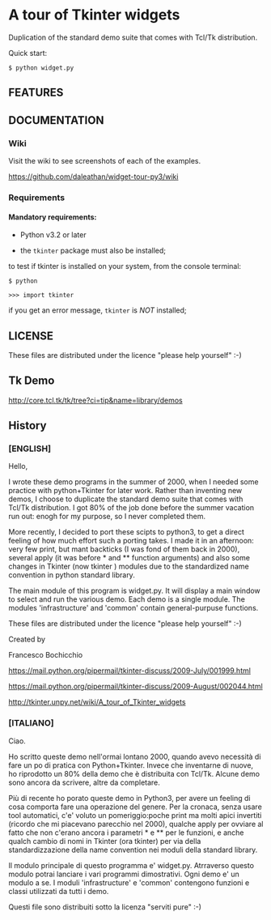 <!-- encoding: UTF-8  -->

# A tour of Tkinter widgets

Duplication of the standard demo suite that comes with Tcl/Tk distribution.

Quick start:

	$ python widget.py

## FEATURES

## DOCUMENTATION

### Wiki

Visit the wiki to see screenshots of each of the examples.

https://github.com/daleathan/widget-tour-py3/wiki

### Requirements

#### Mandatory requirements:

* Python v3.2 or later

* the `tkinter` package must also be installed;

to test if tkinter is installed on your system, from the console terminal:

    $ python

    >>> import tkinter

if you get an error message, `tkinter` is *NOT* installed;

## LICENSE

These files are distributed under the licence "please help yourself" :-)

## Tk Demo
http://core.tcl.tk/tk/tree?ci=tip&name=library/demos

## History

### [ENGLISH]
Hello,

I wrote these demo programs in the summer of 2000, when I needed some practice with python+Tkinter for later work. Rather than inventing new demos, I choose to duplicate the standard demo suite that comes with Tcl/Tk distribution. I got 80% of the job done before the summer vacation run out: enogh for my purpose, so I never completed them. 

More recently, I decided to port these scipts to python3, to get a direct feeling of how much effort such a porting takes. I made it in an afternoon: very few print, but mant backticks (I was fond of them back in 2000), several apply (it was before * and ** function arguments) and also some changes in Tkinter (now tkinter ) modules due to the standardized name convention in python standard library.  

The main module of this program is widget.py. It will display a main window to select and run the various demo. Each demo is a single module.  The modules 'infrastructure' and 'common' contain general-purpuse functions. 

These files are distributed under the licence "please help yourself" :-)

Created by

Francesco Bochicchio

https://mail.python.org/pipermail/tkinter-discuss/2009-July/001999.html

https://mail.python.org/pipermail/tkinter-discuss/2009-August/002044.html

http://tkinter.unpy.net/wiki/A_tour_of_Tkinter_widgets


### [ITALIANO]
Ciao.  

Ho scritto queste demo nell'ormai lontano 2000, quando avevo necessità di fare un  po di pratica con Python+Tkinter. Invece che inventarne di nuove, ho riprodotto un 80% della demo che è distribuita con Tcl/Tk. Alcune demo 
sono ancora da scrivere, altre da completare. 

Più di recente ho porato queste demo in Python3, per avere un feeling di cosa comporta fare una operazione del genere. Per la cronaca, senza usare tool automatici, c'e' voluto un pomeriggio:poche print ma molti apici invertiti (ricordo che mi piacevano parecchio nel 2000), qualche apply per ovviare al fatto che non c'erano ancora i parametri * e ** per le funzioni, e anche qualch cambio di nomi in Tkinter (ora tkinter) per via della standardizzazione della name convention nei moduli della standard library.

Il modulo principale di questo programma e' widget.py. Atrraverso questo modulo potrai lanciare i vari programmi dimostrativi. Ogni demo e' un modulo a se. I moduli 'infrastructure' e 'common' contengono funzioni e classi
utilizzati da tutti i demo.

Questi file sono distribuiti sotto la licenza "serviti pure" :-)
